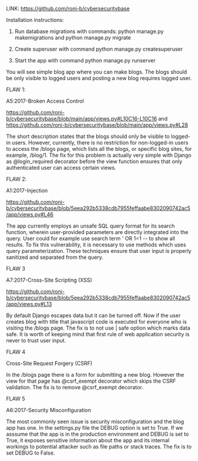 LINK: https://github.com/roni-b/cybersecuritybase

Installation instructions:

1. Run database migrations with commands: python manage.py makemigrations and python manage.py migrate

2. Create superuser with command python manage.py createsuperuser

3. Start the app with command python manage.py runserver

You will see simple blog app where you can make blogs. The blogs should be only visible to logged users and posting a new blog requires logged user.

FLAW 1:

A5:2017-Broken Access Control

https://github.com/roni-b/cybersecuritybase/blob/main/app/views.py#L10C16-L10C16
and https://github.com/roni-b/cybersecuritybase/blob/main/app/views.py#L28

The short description states that the blogs should only be visible to logged-in users. However, currently, there is no restriction for non-logged-in users to access the /blogs page, which lists all the blogs, or specific blog sites, for example, /blog/1. The fix for this problem is actually very simple with Django as @login_required decorator before the view function ensures that only authenticated user can access certain views.

FLAW 2:

A1:2017-Injection

https://github.com/roni-b/cybersecuritybase/blob/5eea292b5338cdb7955feffaabe8302090742ac5/app/views.py#L46

The app currently employs an unsafe SQL query format for its search function, wherein user-provided parameters are directly integrated into the query. User could for example use search term ' OR 1=1 -- to show all results. To fix this vulnerability, it is necessary to use methods which uses query parameterization. These techniques ensure that user input is properly sanitized and separated from the query.

FLAW 3

A7:2017-Cross-Site Scripting (XSS)

https://github.com/roni-b/cybersecuritybase/blob/5eea292b5338cdb7955feffaabe8302090742ac5/app/views.py#L13

By default Django escapes data but it can be turned off. Now if the user creates blog with title <script>alert('XSS');</script> that javascript code is executed for everyone who is visiting the /blogs page. The fix is to not use | safe option which marks data safe. It is worth of keeping mind that first rule of web application security is never to trust user input.

FLAW 4

Cross-Site Request Forgery (CSRF)

In the /blogs page there is a form for submitting a new blog. However the view for that page has @csrf_exempt decorator which skips the CSRF validation. The fix is to remove @csrf_exempt decorator.

FLAW 5

A6:2017-Security Misconfiguration

The most commonly seen issue is security misconfiguration and the blog app has one. In the settings.py file the DEBUG option is set to True. If we asssume that the app is in the production environment and DEBUG is set to True, it exposes sensitive information about the app and its internal workings to potential attacker such as file paths or stack traces. The fix is to set DEBUG to False. 






